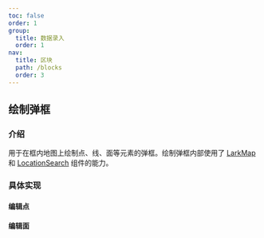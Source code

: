 ```yaml
---
toc: false
order: 1
group:
  title: 数据录入
  order: 1
nav:
  title: 区块
  path: /blocks
  order: 3
---
```


## 绘制弹框

### 介绍

用于在框内地图上绘制点、线、面等元素的弹框。绘制弹框内部使用了 [LarkMap](/components/lark-map) 和 [LocationSearch](/components/location-search) 组件的能力。

### 具体实现

#### 编辑点

<!-- <code src="./demos/default.tsx"></code> -->

#### 编辑面

<!-- <code src="./demos/edit.tsx"></code> -->
